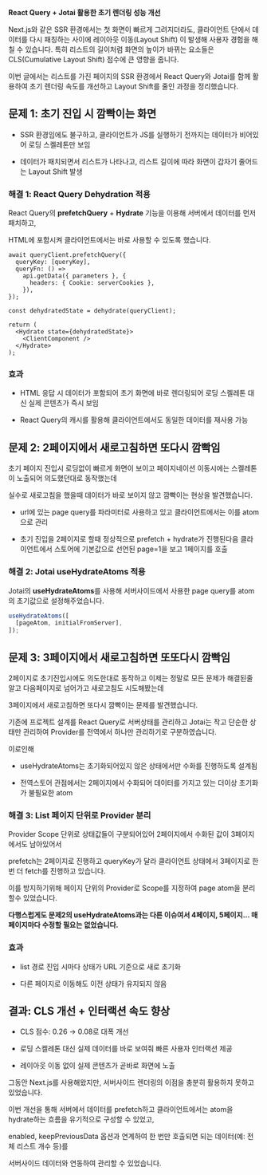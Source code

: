 **React Query + Jotai 활용한 초기 렌더링 성능 개선**

Next.js와 같은 SSR 환경에서는 첫 화면이 빠르게 그려지더라도, 클라이언트 단에서 데이터를 다시 패칭하는 사이에 레이아웃 이동(Layout Shift) 이 발생해 사용자 경험을 해칠 수 있습니다. 특히 리스트의 길이처럼 화면의 높이가 바뀌는 요소들은 CLS(Cumulative Layout Shift) 점수에 큰 영향을 줍니다.

이번 글에서는 리스트를 가진 페이지의 SSR 환경에서 React Query와 Jotai를 함께 활용하여 초기 렌더링 속도를 개선하고 Layout Shift를 줄인 과정을 정리했습니다.

## 문제 1: 초기 진입 시 깜빡이는 화면

- SSR 환경임에도 불구하고, 클라이언트가 JS를 실행하기 전까지는 데이터가 비어있어 로딩 스켈레톤만 보임

- 데이터가 패치되면서 리스트가 나타나고, 리스트 길이에 따라 화면이 갑자기 줄어드는 Layout Shift 발생

### 해결 1: React Query Dehydration 적용

React Query의 **prefetchQuery** + **Hydrate** 기능을 이용해 서버에서 데이터를 먼저 패치하고,

HTML에 포함시켜 클라이언트에서는 바로 사용할 수 있도록 했습니다.

```tsx
await queryClient.prefetchQuery({
  queryKey: [queryKey],
  queryFn: () =>
    api.getData({ parameters }, {
      headers: { Cookie: serverCookies },
    }),
});

const dehydratedState = dehydrate(queryClient);

return (
  <Hydrate state={dehydratedState}>
    <ClientComponent />
  </Hydrate>
);
```

### 효과

- HTML 응답 시 데이터가 포함되어 초기 화면에 바로 렌더링되어 로딩 스켈레톤 대신 실제 콘텐츠가 즉시 보임

- React Query의 캐시를 활용해 클라이언트에서도 동일한 데이터를 재사용 가능

## 문제 2: 2페이지에서 새로고침하면 또다시 깜빡임

초기 페이지 진입시 로딩없이 빠르게 화면이 보이고 페이지네이션 이동시에는 스켈레톤이 노출되어 의도했던대로 동작했는데

실수로 새로고침을 했을때 데이터가 바로 보이지 않고 깜빡이는 현상을 발견했습니다.

- url에 있는 page query를 파라미터로 사용하고 있고 클라이언트에서는 이를 atom으로 관리

- 초기 진입을 2페이지로 할때 정상적으로 prefetch + hydrate가 진행된다음 클라이언트에서 스토어에 기본값으로 선언된 page=1을 보고 1페이지를 호출

### 해결 2: Jotai useHydrateAtoms 적용

Jotai의 **useHydrateAtoms**를 사용해 서버사이드에서 사용한 page query를 atom의 초기값으로 설정해주었습니다.

```ts
useHydrateAtoms([
  [pageAtom, initialFromServer],
]);
```
## 문제 3: 3페이지에서 새로고침하면 또또다시 깜빡임

2페이지로 초기진입시에도 의도한대로 동작하고 이제는 정말로 모든 문제가 해결된줄 알고 다음페이지로 넘어가고 새로고침도 시도해봤는데

3페이지에서 새로고침하면 또다시 깜빡이는 문제를 발견했습니다.

기존에 프로젝트 설계를 React Query로 서버상태를 관리하고 Jotai는 작고 단순한 상태만 관리하여 Provider를 전역에서 하나만 관리하기로 구분하였습니다.

이로인해

- useHydrateAtoms는 초기화되어있지 않은 상태에서만 수화를 진행하도록 설계됨

- 전역스토어 관점에서는 2페이지에서 수화되어 데이터를 가지고 있는 더이상 초기화가 불필요한 atom

### 해결 3: List 페이지 단위로 Provider 분리

Provider Scope 단위로 상태값들이 구분되어있어 2페이지에서 수화된 값이 3페이지에서도 남아있어서 

prefetch는 2페이지로 진행하고 queryKey가 달라 클라이언트 상태에서 3페이지로 한번 더 fetch를 진행하고 있습니다.

이를 방지하기위해 페이지 단위의 Provider로 Scope를 지정하여 page atom을 분리할수 있었습니다.

**다행스럽게도 문제2의 useHydrateAtoms과는 다른 이슈여서 4페이지, 5페이지... 매 페이지마다 수정할 필요는 없었습니다.**

### 효과

- list 경로 진입 시마다 상태가 URL 기준으로 새로 초기화

- 다른 페이지로 이동해도 이전 상태가 유지되지 않음

## 결과: CLS 개선 + 인터랙션 속도 향상

- CLS 점수: 0.26 → 0.08로 대폭 개선

- 로딩 스켈레톤 대신 실제 데이터를 바로 보여줘 빠른 사용자 인터랙션 제공

- 레이아웃 이동 없이 실제 콘텐츠가 곧바로 화면에 노출

그동안 Next.js를 사용해왔지만, 서버사이드 렌더링의 이점을 충분히 활용하지 못하고 있었습니다.

이번 개선을 통해 서버에서 데이터를 prefetch하고 클라이언트에서는 atom을 hydrate하는 흐름을 유기적으로 구성할 수 있었고,

enabled, keepPreviousData 옵션과 연계하여 한 번만 호출되면 되는 데이터(예: 전체 리스트 개수 등)를

서버사이드 데이터와 연동하여 관리할 수 있었습니다.
